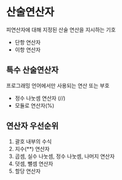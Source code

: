 # 산술연산자 
피연산자에 대해 지정된 산술 연산을 지시하는 기호
- 단항 연산자
- 이항 연산자

## 특수 산술연산자
프로그래밍 언어에서만 사용되는 연산 또는 부호
- 정수 나눗셈 연산자 (//)
- 모듈로 연산자(%)

## 연산자 우선순위
1. 괄호 내부의 수식
2. 지수(**) 연산자
3. 곱셈, 실수 나눗셈, 정수 나눗셈, 나머지 연산자
4. 덧셈, 뺄셈 연산자
5. 할당 연산자